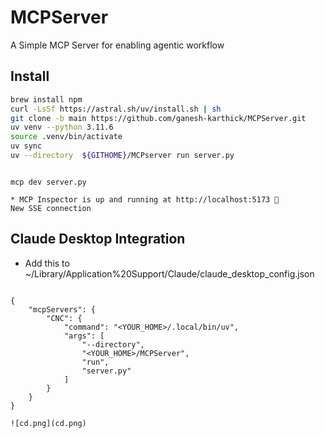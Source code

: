  # MCPServer
A Simple MCP Server for enabling agentic workflow

## Install

```bash
brew install npm
curl -LsSf https://astral.sh/uv/install.sh | sh
git clone -b main https://github.com/ganesh-karthick/MCPServer.git
uv venv --python 3.11.6
source .venv/bin/activate
uv sync
uv --directory  ${GITHOME}/MCPserver run server.py


 ```


```MCPInspector

mcp dev server.py

* MCP Inspector is up and running at http://localhost:5173 🚀
New SSE connection
```


## Claude Desktop Integration
* Add this to ~/Library/Application%20Support/Claude/claude_desktop_config.json

```Claude tool

{
    "mcpServers": {
        "CNC": {
            "command": "<YOUR_HOME>/.local/bin/uv",
            "args": [
                "--directory",
                "<YOUR_HOME>/MCPServer",
                "run",
                "server.py"
            ]
        }
    }
}
```

```Claude desktop
![cd.png](cd.png)
```


